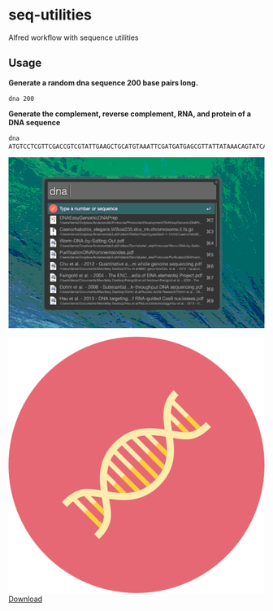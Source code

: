 # seq-utilities
Alfred workflow with sequence utilities

## Usage

__Generate a random dna sequence 200 base pairs long.__

	dna 200

__Generate the complement, reverse complement, RNA, and protein of a DNA sequence__

	dna ATGTCCTCGTTCGACCGTCGTATTGAAGCTGCATGTAAATTCGATGATGAGCGTTATTATAAACAGTATCACAGATACTTCGACGTCCTGGCCCAAGTTCATTCGGTTGTCGAAACAATTAACGGCGCACAGATGTTGAGAGTGTGGAGAGGCC


![demo](demo.gif)

![Icon](icon.png)
[Download](https://github.com/danielecook/seq-utilities/raw/workflow/Seq-Utilities.alfredworkflow)